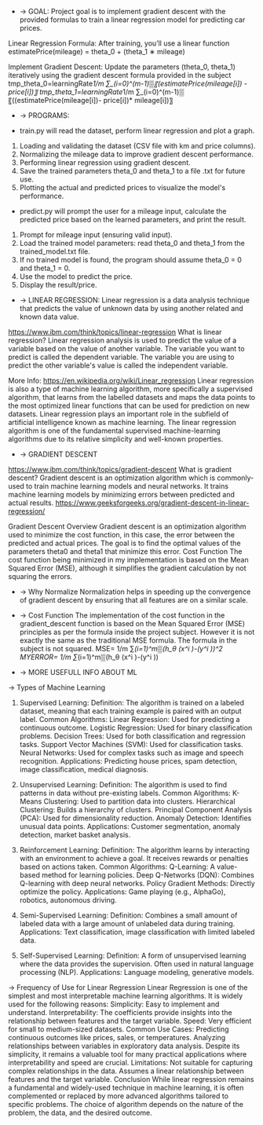 * -> GOAL:
Project goal is to implement gradient descent with the provided formulas to train a linear regression model for predicting car prices.

Linear Regression Formula: After training, you’ll use a linear function
estimatePrice(mileage) = theta_0 + (theta_1 ∗ mileage)

Implement Gradient Descent: Update the parameters (theta_0, theta_1) iteratively using the gradient descent formula provided in the subject
tmp_theta_0=learningRate*1/m ∑_(i=0)^(m-1)▒〖(estimatePrice(mileage[i]) - price[i])〗
tmp_theta_1=learningRate*1/m ∑_(i=0)^(m-1)▒〖((estimatePrice(mileage[i])- price[i])* mileage[i])〗


* -> PROGRAMS:

- train.py will read the dataset, perform linear regression and plot a graph.
1. Loading and validating the dataset (CSV file with km and price columns).
2. Normalizing the mileage data to improve gradient descent performance.
3. Performing linear regression using gradient descent.
4. Save the trained parameters theta_0 and theta_1 to a file .txt for future use.
5. Plotting the actual and predicted prices to visualize the model's performance.

- predict.py will prompt the user for a mileage input, calculate the predicted price based on the learned parameters, and print the result.
1. Prompt for mileage input (ensuring valid input).
2. Load the trained model parameters: read theta_0 and theta_1 from the trained_model.txt file.
3. If no trained model is found, the program should assume theta_0 = 0 and theta_1 = 0.
4. Use the model to predict the price.
5. Display the result/price.


* -> LINEAR REGRESSION:
Linear regression is a data analysis technique that predicts the value of unknown data by using another related and known data value.

https://www.ibm.com/think/topics/linear-regression
What is linear regression?
Linear regression analysis is used to predict the value of a variable based on the value of another variable. The variable you want to predict is called the dependent variable. The variable you are using to predict the other variable's value is called the independent variable.

More Info: https://en.wikipedia.org/wiki/Linear_regression
Linear regression is also a type of machine learning algorithm, more specifically a supervised algorithm, that learns from the labelled datasets and maps the data points to the most optimized linear functions that can be used for prediction on new datasets.
Linear regression plays an important role in the subfield of artificial intelligence known as machine learning. The linear regression algorithm is one of the fundamental supervised machine-learning algorithms due to its relative simplicity and well-known properties.


* -> GRADIENT DESCENT

https://www.ibm.com/think/topics/gradient-descent
What is gradient descent?
Gradient descent is an optimization algorithm which is commonly-used to train machine learning models and neural networks. It trains machine learning models by minimizing errors between predicted and actual results.
https://www.geeksforgeeks.org/gradient-descent-in-linear-regression/

Gradient Descent Overview
Gradient descent is an optimization algorithm used to minimize the cost function, in this case, the error between the predicted and actual prices. The goal is to find the optimal values of the parameters 
theta0 and theta1 that minimize this error.
Cost Function
The cost function being minimized in my implementation is based on the Mean Squared Error (MSE), although it simplifies the gradient calculation by not squaring the errors.


* -> Why Normalize
Normalization helps in speeding up the convergence of gradient descent by ensuring that all features are on a similar scale.

* -> Cost Function
The implementation of the cost function in the gradient_descent function is based on the Mean Squared Error (MSE) principles as per the formula inside the project subject. However it is not exactly the same as the traditional MSE formula. The formula in the subject is not squared.
MSE= 1/m  ∑_(i=1)^m▒(h_θ (x^i )-(y^i ))^2 
MYERROR= 1/m  ∑_(i=1)^m▒(h_θ (x^i )-(y^i )) 


* -> MORE USEFULL INFO ABOUT ML

-> Types of Machine Learning

1. Supervised Learning:
Definition: The algorithm is trained on a labeled dataset, meaning that each training example is paired with an output label.
Common Algorithms:
Linear Regression: Used for predicting a continuous outcome.
Logistic Regression: Used for binary classification problems.
Decision Trees: Used for both classification and regression tasks.
Support Vector Machines (SVM): Used for classification tasks.
Neural Networks: Used for complex tasks such as image and speech recognition.
Applications: Predicting house prices, spam detection, image classification, medical diagnosis.

2. Unsupervised Learning:
Definition: The algorithm is used to find patterns in data without pre-existing labels.
Common Algorithms:
K-Means Clustering: Used to partition data into clusters.
Hierarchical Clustering: Builds a hierarchy of clusters.
Principal Component Analysis (PCA): Used for dimensionality reduction.
Anomaly Detection: Identifies unusual data points.
Applications: Customer segmentation, anomaly detection, market basket analysis.

3. Reinforcement Learning:
Definition: The algorithm learns by interacting with an environment to achieve a goal. It receives rewards or penalties based on actions taken.
Common Algorithms:
Q-Learning: A value-based method for learning policies.
Deep Q-Networks (DQN): Combines Q-learning with deep neural networks.
Policy Gradient Methods: Directly optimize the policy.
Applications: Game playing (e.g., AlphaGo), robotics, autonomous driving.

4. Semi-Supervised Learning:
Definition: Combines a small amount of labeled data with a large amount of unlabeled data during training.
Applications: Text classification, image classification with limited labeled data.

5. Self-Supervised Learning:
Definition: A form of unsupervised learning where the data provides the supervision. Often used in natural language processing (NLP).
Applications: Language modeling, generative models.

-> Frequency of Use for Linear Regression
Linear Regression is one of the simplest and most interpretable machine learning algorithms. It is widely used for the following reasons:
Simplicity: Easy to implement and understand.
Interpretability: The coefficients provide insights into the relationship between features and the target variable.
Speed: Very efficient for small to medium-sized datasets.
Common Use Cases:
Predicting continuous outcomes like prices, sales, or temperatures.
Analyzing relationships between variables in exploratory data analysis.
Despite its simplicity, it remains a valuable tool for many practical applications where interpretability and speed are crucial.
Limitations: Not suitable for capturing complex relationships in the data.
Assumes a linear relationship between features and the target variable.
Conclusion
While linear regression remains a fundamental and widely-used technique in machine learning, it is often complemented or replaced by more advanced algorithms tailored to specific problems. The choice of algorithm depends on the nature of the problem, the data, and the desired outcome.

